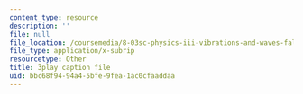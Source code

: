 ```yaml
---
content_type: resource
description: ''
file: null
file_location: /coursemedia/8-03sc-physics-iii-vibrations-and-waves-fall-2016/bbc68f9494a45bfe9fea1ac0cfaaddaa_In0E5_JrPpo.vtt
file_type: application/x-subrip
resourcetype: Other
title: 3play caption file
uid: bbc68f94-94a4-5bfe-9fea-1ac0cfaaddaa
---
```

